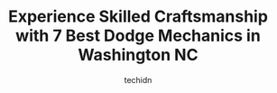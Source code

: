 ---
layout: ampstory
image: https://images.unsplash.com/photo-1630686120465-89debf3b32a8?ixlib=rb-4.0.3&ixid=MnwxMjA3fDB8MHxwaG90by1wYWdlfHx8fGVufDB8fHx8&auto=format&fit=crop&w=640&h=853&q=80
author: techidn
featured: false
description: Looking for reliable and skilled Dodge Mechanic in Washington NC, USA? Your search ends here with the 7 best Dodge Mechanic in town. With their expertise and commitment to delivering excepti
title: Experience Skilled Craftsmanship with 7 Best Dodge Mechanics in Washington NC
cover:
   title: Experience Skilled Craftsmanship with 7 Best Dodge Mechanics in Washington NC
   subtitle: Rickpate
   background: https://images.unsplash.com/photo-1630686120465-89debf3b32a8?ixlib=rb-4.0.3&ixid=MnwxMjA3fDB8MHxwaG90by1wYWdlfHx8fGVufDB8fHx8&auto=format&fit=crop&w=640&h=853&q=80

pages: 
 - layout: thirds
   top: <h1>#1 Carolina Ave 76</h1>
   bottom: "<p>I was driving back to Delaware from Florida....my battery went dead in the middle of the night...had just enough juice to get to AutoZone parking lot near Carolina 76 at </p>"
   background: https://www.knot35.com/toplist/wp-content/uploads/2023/06/best-dodge-mechanic-1-in-washington-nc-1685834918.jpeg
   backgroundblur: true
 - layout: thirds
   top: <h1>#2 Luigis Garage</h1>
   bottom: "<p>730 W 5th St, Washington, NC 27889, United States</p>"
   background: https://www.knot35.com/toplist/wp-content/uploads/2023/06/best-dodge-mechanic-2-in-washington-nc-1685834919.png
   cta:
      link: https://www.knot35.com/toplist/experience-skilled-craftsmanship-with-7-best-dodge-mechanics-in-washington-nc/
      text: Experience Skilled Craftsmanship with 7 Best Dodge Mechanics in Washington NC
 - layout: thirds
   top: <h1>#3 Alligood Mechanical Services</h1>
   bottom: "<p>711 W 3rd St, Washington, NC 27889, United States</p>"
   background: https://www.knot35.com/toplist/wp-content/uploads/2023/06/best-dodge-mechanic-3-in-washington-nc-1685834921.jpeg
   cta:
      link: https://www.knot35.com/toplist/experience-skilled-craftsmanship-with-7-best-dodge-mechanics-in-washington-nc/
      text: Experience Skilled Craftsmanship with 7 Best Dodge Mechanics in Washington NC
 - layout: thirds
   top: <h1>#4 Expert Auto Repair</h1>
   bottom: "<p>327 W 5th St, Washington, NC 27889, United States</p>"
   background: https://images.unsplash.com/photo-1615749413727-825b59a857b5?ixlib=rb-4.0.3&ixid=MnwxMjA3fDB8MHxwaG90by1wYWdlfHx8fGVufDB8fHx8&auto=format&fit=crop&w=640&h=853&q=80
   cta:
      link: https://www.knot35.com/toplist/experience-skilled-craftsmanship-with-7-best-dodge-mechanics-in-washington-nc/
      text: Experience Skilled Craftsmanship with 7 Best Dodge Mechanics in Washington NC
 - layout: thirds
   top: <h1>#5 Quality Automotive & Muffler</h1>
   bottom: "<p>4429 US-264, Washington, NC 27889, United States</p>"
   background: https://images.unsplash.com/photo-1608501821300-4f99e58bba77?ixlib=rb-4.0.3&ixid=MnwxMjA3fDB8MHxwaG90by1wYWdlfHx8fGVufDB8fHx8&auto=format&fit=crop&w=640&h=853&q=80
   cta:
      link: https://www.knot35.com/toplist/experience-skilled-craftsmanship-with-7-best-dodge-mechanics-in-washington-nc/
      text: Experience Skilled Craftsmanship with 7 Best Dodge Mechanics in Washington NC
 - layout: thirds
   top: <h1>#6 Southside Towing & Automotive LLC</h1>
   bottom: "<p>1350 S Bridge St, Washington, NC 27889, United States</p>"
   background: https://images.unsplash.com/photo-1604871000636-074fa5117945?ixlib=rb-4.0.3&ixid=MnwxMjA3fDB8MHxwaG90by1wYWdlfHx8fGVufDB8fHx8&auto=format&fit=crop&w=640&h=853&q=80
   cta:
      link: https://www.knot35.com/toplist/experience-skilled-craftsmanship-with-7-best-dodge-mechanics-in-washington-nc/
      text: Experience Skilled Craftsmanship with 7 Best Dodge Mechanics in Washington NC
 - layout: thirds
   top: <h1>#7 Lee Chevrolet Buick Service Department</h1>
   bottom: "<p>2375 W 5th St, Washington, NC 27889, United States</p>"
   background: https://images.unsplash.com/photo-1489694553447-4c9339da310d?ixlib=rb-4.0.3&ixid=MnwxMjA3fDB8MHxwaG90by1wYWdlfHx8fGVufDB8fHx8&auto=format&fit=crop&w=640&h=853&q=80
   cta:
      link: https://www.knot35.com/toplist/experience-skilled-craftsmanship-with-7-best-dodge-mechanics-in-washington-nc/
      text: Experience Skilled Craftsmanship with 7 Best Dodge Mechanics in Washington NC
 - layout: thirds
   middle: Continue reading...
   background: https://images.unsplash.com/photo-1561679660-d00ee1e0dc8e?ixlib=rb-4.0.3&ixid=MnwxMjA3fDB8MHxwaG90by1wYWdlfHx8fGVufDB8fHx8&auto=format&fit=crop&w=640&h=853&q=80
   cta:
      link: https://www.knot35.com/toplist/experience-skilled-craftsmanship-with-7-best-dodge-mechanics-in-washington-nc/
      text: Experience Skilled Craftsmanship with 7 Best Dodge Mechanics in Washington NC
      
---